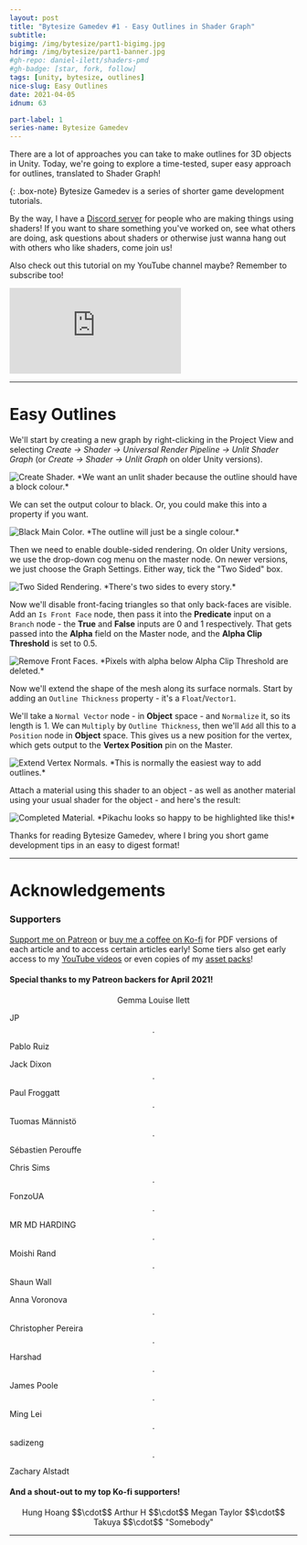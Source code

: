 ```yaml
---
layout: post
title: "Bytesize Gamedev #1 - Easy Outlines in Shader Graph"
subtitle: 
bigimg: /img/bytesize/part1-bigimg.jpg
hdrimg: /img/bytesize/part1-banner.jpg
#gh-repo: daniel-ilett/shaders-pmd
#gh-badge: [star, fork, follow]
tags: [unity, bytesize, outlines]
nice-slug: Easy Outlines
date: 2021-04-05
idnum: 63

part-label: 1
series-name: Bytesize Gamedev
---
```


There are a lot of approaches you can take to make outlines for 3D objects in Unity. Today, we're going to explore a time-tested, super easy approach for outlines, translated to Shader Graph!

{: .box-note}
Bytesize Gamedev is a series of shorter game development tutorials.

By the way, I have a [Discord server](https://discord.gg/tPQEUwPpb3) for people who are making things using shaders! If you want to share something you've worked on, see what others are doing, ask questions about shaders or otherwise just wanna hang out with others who like shaders, come join us!

Also check out this tutorial on my YouTube channel maybe? Remember to subscribe too!

<div class="video-embed">
<iframe src="https://www.youtube.com/embed/s_P3dVZvVxY" frameborder="0" allow="accelerometer; autoplay; encrypted-media; gyroscope; picture-in-picture" allowfullscreen class="center-image lazyload"></iframe>
</div>

<script async src="https://pagead2.googlesyndication.com/pagead/js/adsbygoogle.js"></script>
<ins class="adsbygoogle"
     style="display:block; text-align:center;"
     data-ad-layout="in-article"
     data-ad-format="fluid"
     data-ad-client="ca-pub-5101496396569275"
     data-ad-slot="3740606711"></ins>
<script>
     (adsbygoogle = window.adsbygoogle || []).push({});
</script>

<hr/>

# Easy Outlines

We'll start by creating a new graph by right-clicking in the Project View and selecting *Create -> Shader -> Universal Render Pipeline -> Unlit Shader Graph* (or *Create -> Shader -> Unlit Graph* on older Unity versions).

<img data-src="/img/bytesize/part1-create-shader.jpg" class="center-image lazyload" alt="Create Shader." title="We want an unlit shader because the outline should have a block colour.">
*We want an unlit shader because the outline should have a block colour.*

We can set the output colour to black. Or, you could make this into a property if you want.

<img data-src="/img/bytesize/part1-black-color.jpg" class="center-image lazyload" alt="Black Main Color." title="The outline will just be a single colour.">
*The outline will just be a single colour.*

Then we need to enable double-sided rendering. On older Unity versions, we use the drop-down cog menu on the master node. On newer versions, we just choose the Graph Settings. Either way, tick the "Two Sided" box.

<img data-src="/img/bytesize/part1-two-sided.jpg" class="center-image lazyload" alt="Two Sided Rendering." title="There's two sides to every story.">
*There's two sides to every story.*

Now we'll disable front-facing triangles so that only back-faces are visible. Add an `Is Front Face` node, then pass it into the **Predicate** input on a `Branch` node - the **True** and **False** inputs are 0 and 1 respectively. That gets passed into the **Alpha** field on the Master node, and the **Alpha Clip Threshold** is set to 0.5.

<img data-src="/img/bytesize/part1-remove-front.jpg" class="center-image lazyload" alt="Remove Front Faces." title="Pixels with alpha below Alpha Clip Threshold are deleted.">
*Pixels with alpha below Alpha Clip Threshold are deleted.*

Now we'll extend the shape of the mesh along its surface normals. Start by adding an `Outline Thickness` property - it's a `Float`/`Vector1`.

We'll take a `Normal Vector` node - in **Object** space - and `Normalize` it, so its length is 1. We can `Multiply` by `Outline Thickness`, then we'll `Add` all this to a `Position` node in **Object** space. This gives us a new position for the vertex, which gets output to the **Vertex Position** pin on the Master.

<img data-src="/img/bytesize/part1-extend-normals.jpg" class="center-image lazyload" alt="Extend Vertex Normals." title="This is normally the easiest way to add outlines.">
*This is normally the easiest way to add outlines.*

Attach a material using this shader to an object - as well as another material using your usual shader for the object - and here's the result:

<img data-src="/img/bytesize/part1-completed-material.jpg" class="center-image lazyload" alt="Completed Material." title="Pikachu looks so happy to be highlighted like this!">
*Pikachu looks so happy to be highlighted like this!*

Thanks for reading Bytesize Gamedev, where I bring you short game development tips in an easy to digest format!

<script async src="https://pagead2.googlesyndication.com/pagead/js/adsbygoogle.js"></script>
<ins class="adsbygoogle"
     style="display:block; text-align:center;"
     data-ad-layout="in-article"
     data-ad-format="fluid"
     data-ad-client="ca-pub-5101496396569275"
     data-ad-slot="3740606711"></ins>
<script>
     (adsbygoogle = window.adsbygoogle || []).push({});
</script>

<hr/>

# Acknowledgements

### Supporters

[Support me on Patreon](https://www.patreon.com/danielilett) or [buy me a coffee on Ko-fi](https://ko-fi.com/danielilett) for PDF versions of each article and to access certain articles early! Some tiers also get early access to my [YouTube videos](https://www.youtube.com/channel/UClgoE54W_4rX7jzZGiCmrXw) or even copies of my [asset packs](https://itch.io/c/798909/my-asset-packs)!

#### Special thanks to my Patreon backers for April 2021!

<p style="text-align: center;">
Gemma Louise Ilett<br/>

JP $$\cdot$$ Pablo Ruiz<br/>

Jack Dixon $$\cdot$$ Paul Froggatt $$\cdot$$ Tuomas Männistö $$\cdot$$ Sébastien Perouffe<br/>

Chris Sims $$\cdot$$ FonzoUA $$\cdot$$ MR MD HARDING $$\cdot$$ Moishi Rand $$\cdot$$ Shaun Wall<br/>

Anna Voronova $$\cdot$$ Christopher Pereira $$\cdot$$ Harshad $$\cdot$$ James Poole $$\cdot$$ Ming Lei $$\cdot$$ sadizeng $$\cdot$$ Zachary Alstadt
</p>

#### And a shout-out to my top Ko-fi supporters!

<p style="text-align: center;">
Hung Hoang $$\cdot$$ Arthur H $$\cdot$$ Megan Taylor $$\cdot$$ Takuya $$\cdot$$ "Somebody"
</p>

<hr/>
